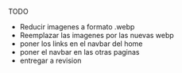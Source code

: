 TODO
- Reducir imagenes a formato .webp
- Reemplazar las imagenes por las nuevas webp
- poner los links en el navbar del home
- poner el navbar en las otras paginas
- entregar a revision